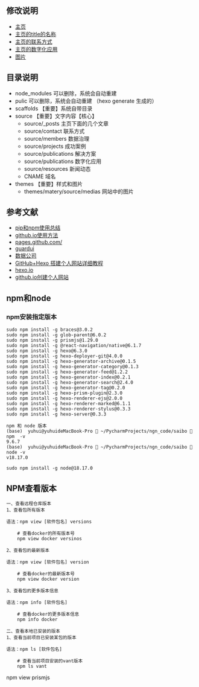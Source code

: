 ## 修改说明
- [主页](_config.yml)
- [主页的title的名称](themes/matery/_config.yml)
- [主页的联系方式](source/contact/index.md)
- [主页的数字化应用](source/research/index.md)
- [图片](themes/matery/source/medias)

## 目录说明
- node_modules 可以删除，系统会自动重建
- pulic        可以删除，系统会自动重建 （hexo generate 生成的）
- scaffolds 【重要】系统自带目录
- source    【重要】文字内容【核心】
  - source/_posts 主页下面的几个文章
  - source/contact 联系方式
  - source/members  数据治理
  - source/projects 成功案例
  - source/publications 解决方案
  - source/publications 数字化应用
  - source/resources 新闻动态
  - CNAME 域名
- themes    【重要】样式和图片
  - themes/matery/source/medias 网站中的图片

## 参考文献
- [pip和npm使用总结](https://blog.csdn.net/yexudengzhidao/article/details/83588371)
- [github.io使用方法](https://blog.csdn.net/qq_41523340/article/details/127269682)
- [pages.github.com/](https://pages.github.com/)
- [guardui](https://lancemao.github.io/guardui/)
- [数据公司](https://www.datacvg.com/Product/Detail/295153457694863?bd_vid=10293663544104905827)
- [GitHub+Hexo 搭建个人网站详细教程](https://zhuanlan.zhihu.com/p/26625249)
- [hexo.io](https://hexo.io/docs/configuration)
- [github.io创建个人网站](https://blog.csdn.net/weixin_46530492/article/details/130797998?spm=1001.2101.3001.6661.1&utm_medium=distribute.pc_relevant_t0.none-task-blog-2%7Edefault%7ECTRLIST%7EPayColumn-1-130797998-blog-127269682.235%5Ev38%5Epc_relevant_anti_vip&depth_1-utm_source=distribute.pc_relevant_t0.none-task-blog-2%7Edefault%7ECTRLIST%7EPayColumn-1-130797998-blog-127269682.235%5Ev38%5Epc_relevant_anti_vip&utm_relevant_index=1)

## npm和node 
### npm安装指定版本
```
sudo npm install -g braces@3.0.2
sudo npm install -g glob-parent@6.0.2
sudo npm install -g prismjs@1.29.0
sudo npm install -g @react-navigation/native@6.1.7
sudo npm install -g hexo@6.3.0
sudo npm install -g hexo-deployer-git@4.0.0
sudo npm install -g hexo-generator-archive@0.1.5
sudo npm install -g hexo-generator-category@0.1.3
sudo npm install -g hexo-generator-feed@1.2.2
sudo npm install -g hexo-generator-index@0.2.1
sudo npm install -g hexo-generator-search@2.4.0
sudo npm install -g hexo-generator-tag@0.2.0
sudo npm install -g hexo-prism-plugin@2.3.0
sudo npm install -g hexo-renderer-ejs@2.0.0
sudo npm install -g hexo-renderer-marked@6.1.1
sudo npm install -g hexo-renderer-stylus@0.3.3
sudo npm install -g hexo-server@0.3.3
```

```
npm 和 node 版本
(base)  yuhui@yuhuideMacBook-Pro  ~/PycharmProjects/ngn_code/saibo  npm  -v
9.6.7
(base)  yuhui@yuhuideMacBook-Pro  ~/PycharmProjects/ngn_code/saibo  node -v
v18.17.0

sudo npm install -g node@18.17.0
```

## NPM查看版本
```
一、查看远程仓库版本
1、查看包所有版本

语法：npm view [软件包名] versions

    # 查看docker的所有版本号
    npm view docker versinos

2、查看包的最新版本

语法：npm view [软件包名] version

    # 查看docker的最新版本号
    npm view docker version

3、查看包的更多版本信息

语法：npm info [软件包名]

    # 查看docker的更多版本信息
    npm info docker

二、查看本地已安装的版本
1、查看当前项目已安装某包的版本

语法：npm ls [软件包名]

    # 查看当前项目安装的vant版本
    npm ls vant
```
npm view prismjs